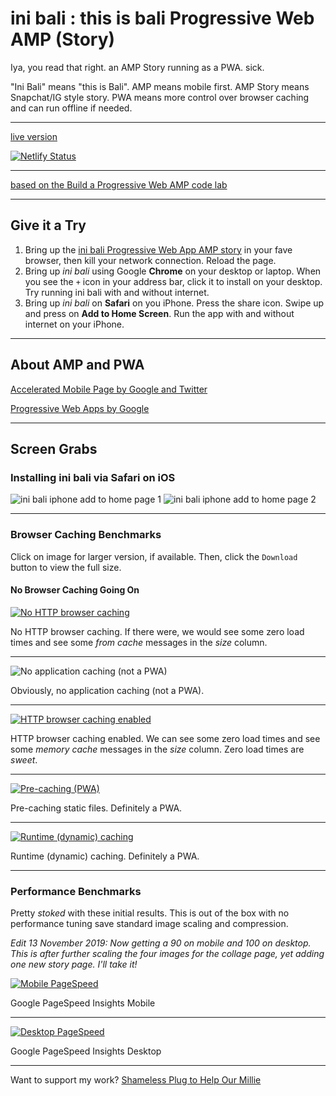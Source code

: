 # ini bali : this is bali Progressive Web AMP (Story)

Iya, you read that right. an AMP Story running as a PWA. sick.

"Ini Bali" means "this is Bali". AMP means mobile first. AMP Story means Snapchat/IG style story. PWA means more control over browser caching and can run offline if needed.

---

[live version](https://inibali.netlify.com/)

[![Netlify Status](https://api.netlify.com/api/v1/badges/60cb91f6-a638-4728-869a-796f7398f995/deploy-status)](https://app.netlify.com/sites/inibali/deploys)

---

[based on the Build a Progressive Web AMP code lab](https://codelabs.developers.google.com/codelabs/amp-pwa-workbox/#0)

---

## Give it a Try

1. Bring up the [ini bali Progressive Web App AMP story](https://inibali.netlify.com/)
 in your fave browser, then kill your network connection. Reload the page.
2. Bring up _ini bali_ using Google **Chrome** on your desktop or laptop. When you see the `+` icon in your address bar, click it to install on your desktop. Try running ini bali with and without internet.
3. Bring up _ini bali_ on **Safari** on you iPhone. Press the share icon. Swipe up and press on **Add to Home Screen**. Run the app with and without internet on your iPhone.

---

## About AMP and PWA

[Accelerated Mobile Page by Google and Twitter](https://amp.dev/)

[Progressive Web Apps by Google](https://developers.google.com/web/progressive-web-apps)

---

## Screen Grabs

### Installing ini bali via Safari on iOS

<img alt="ini bali iphone add to home page 1" title="ini bali iphone add to home page 1" src="screen-grabs/inibali-safari-ios-1.jpg">

<img alt="ini bali iphone add to home page 2" title="ini bali iphone add to home page 2" src="screen-grabs/inibali-safari-ios-2.jpg">

---

### Browser Caching Benchmarks

Click on image for larger version, if available. Then, click the `Download` button to view the full size.

#### No Browser Caching Going On

<a href="screen-grabs/avada-classic-http-cache-1420w.jpg">
<img alt="No HTTP browser caching" title="No HTTP browser caching" src="screen-grabs/avada-classic-http-cache-800w.jpg">
</a>

  No HTTP browser caching. If there were, we would see some zero load times and see some _from cache_ messages in the _size_ column.

---

<img alt="No application caching (not a PWA)" title="No application caching (not a PWA)" src="screen-grabs/avada-classic-application-cache-800w.jpg">

  Obviously, no application caching (not a PWA).

---

<a href="screen-grabs/inibali-amp-pwa-http-cache-1420w.jpg">
<img alt="HTTP browser caching enabled" title="HTTP browser caching enabled" src="screen-grabs/inibali-amp-pwa-http-cache-800w.jpg">
</a>

HTTP browser caching enabled. We can see some zero load times and see some _memory cache_ messages in the _size_ column. Zero load times are _sweet_.

---

<a href="screen-grabs/inibali-amp-pwa-precache-1420w.jpg">
<img alt="Pre-caching (PWA)" title="Pre-caching (PWA)" src="screen-grabs/inibali-amp-pwa-precache-800w.jpg">
</a>

  Pre-caching static files. Definitely a PWA.

---

<a href="screen-grabs/inibali-amp-pwa-runtime-cache-1420w.jpg">
<img alt="Runtime (dynamic) caching" title="Runtime (dynamic) caching" src="screen-grabs/inibali-amp-pwa-runtime-cache-800w.jpg">
</a>

  Runtime (dynamic) caching. Definitely a PWA.

---

### Performance Benchmarks

Pretty _stoked_ with these initial results. This is out of the box with no performance tuning save standard image scaling and compression.

<em>Edit 13 November 2019: Now getting a 90 on mobile and 100 on desktop. This is after further scaling the four images for the collage page, yet adding one new story page. I'll take it!</em>

<a href="screen-grabs/inibali-amp-wa-pagespeed-mob-10nov2019.png">
<img alt="Mobile PageSpeed" title="Mobile PageSpeed" src="screen-grabs/inibali-amp-wa-pagespeed-mob-10nov2019.png">
</a>

  Google PageSpeed Insights Mobile

---

<a href="screen-grabs/inibali-amp-wa-pagespeed-dt-10nov2019.png">
<img alt="Desktop PageSpeed" title="Desktop PageSpeed" src="screen-grabs/inibali-amp-wa-pagespeed-dt-10nov2019.png">
</a>

  Google PageSpeed Insights Desktop
  
---

Want to support my work? [Shameless Plug to Help Our Millie](https://ko-fi.com/marklchaves)
